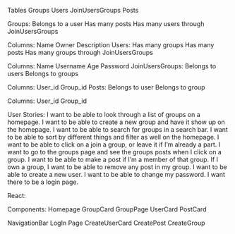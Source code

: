 Tables
Groups
Users
JoinUsersGroups
Posts


Groups:
Belongs to a user
Has many posts
Has many users through JoinUsersGroups

Columns:
Name
Owner
Description
Users:
Has many groups
Has many posts
Has many groups through JoinUsersGroups

Columns:
Name
Username
Age
Password
JoinUsersGroups:
Belongs to users
Belongs to groups

Columns:
User_id
Group_id
Posts:
Belongs to user
Belongs to group

Columns:
User_id
Group_id


User Stories:
I want to be able to look through a list of groups on a homepage.
I want to be able to create a new group and have it show up on the homepage.
I want to be able to search for groups in a search bar. 
I want to be able to sort by different things and filter as well on the homepage.
I want to be able to click on a join a group, or leave it if I’m already a part.
I want to go to the groups page and see the groups posts when I click on a group.
I want to be able to make a post if I’m a member of that group.
If I own a group, I want to be able to remove any post in my group.
I want to be able to create a new user. I want to be able to change my password.
I want there to be a login page. 

React:

Components:
Homepage
GroupCard
GroupPage
UserCard
PostCard

NavigationBar
LogIn Page
CreateUserCard
CreatePost
CreateGroup


